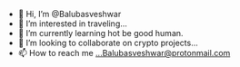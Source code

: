 - 👋 Hi, I’m @Balubasveshwar
- 👀 I’m interested in traveling...
- 🌱 I’m currently learning hot be good human.
- 💞️ I’m looking to collaborate on crypto projects...
- 📫 How to reach me ...Balubasveshwar@protonmail.com 

<!---
Balubasveshwar/Balubasveshwar is a ✨ special ✨ repository because its `README.md` (this file) appears on your GitHub profile.
You can click the Preview link to take a look at your changes.
--->
